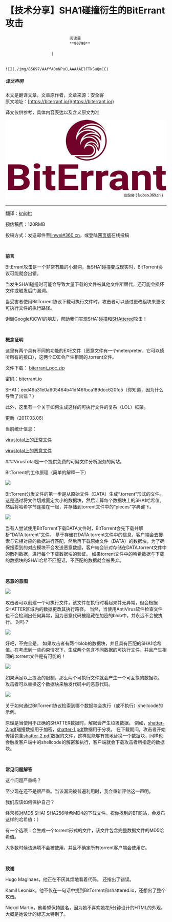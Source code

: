 
# 【技术分享】SHA1碰撞衍生的BitErrant攻击


                                阅读量   
                                **90790**
                            
                        |
                        
                                                                                                                                    ![](./img/85697/AAffA0nNPuCLAAAAAElFTkSuQmCC)
                                                                                            



##### 译文声明

本文是翻译文章，文章原作者，文章来源：安全客
                                <br>原文地址：[https://biterrant.io/](https://biterrant.io/)

译文仅供参考，具体内容表达以及含义原文为准

[![](./img/85697/t017988afd02cafa0e8.jpg)](./img/85697/t017988afd02cafa0e8.jpg)

****

翻译：[knight](http://bobao.360.cn/member/contribute?uid=162900179)

预估稿费：120RMB

投稿方式：发送邮件至[linwei#360.cn](mailto:linwei@360.cn)，或登陆[网页版](http://bobao.360.cn/contribute/index)在线投稿

**<br>**

**前言**

BitErrant攻击是一个非常有趣的小漏洞，当SHA1碰撞变成现实时，BitTorrent协议可能就会出错。

当发生SHA1碰撞时可能会导致大量下载的文件被其他文件所替代，还可能会损坏文件或触发后门漏洞。

当受害者使用BitTorrent协议下载可执行文件时，攻击者可以通过更改组块来更改可执行文件的执行路径。

谢谢Google和CWI的朋友，帮助我们实现SHA1碰撞和[SHAttered](http://shattered.io/)攻击！

<br>

**概念证明**

这里有两个具有不同的功能的EXE文件（恶意文件有一个meterpreter，它可以侦听所有的接口），这两个EXE会产生相同的.torrent文件。

文件下载： [biterrant_poc.zip](https://biterrant.io/files/biterrant_poc.zip)

密码：biterrant.io

SHA1：eed49a31e0a605464b41df46fbca189dcc620fc5（你知道，因为什么导致了出错？）

此外，这里有一个关于如何生成这样的可执行文件的复杂（LOL）框架。

更新（2017.03.06）

当前统计信息：

[virustotal上的正常文件](https://virustotal.com/en/file/aab71ef7bf13e4fe8613d4f1f9ae136cd7f03474c0e576f0de6f9fc4c15edd97/analysis/1488732404/)

[virustotal上的恶意文件](https://virustotal.com/en/file/0624ed0bad3edf8308004b323d6f3cfd70751395dc93bd1108f7a6df87223102/analysis/1488732438/)

###VirusTotal是一个提供免费的可疑文件分析服务的网站。

BitTorrent的工作原理（简单的解释一下）

[![](./img/85697/AAffA0nNPuCLAAAAAElFTkSuQmCC)](https://p5.ssl.qhimg.com/t018c47c0f42b668fc3.jpg)

BitTorrent分发文件的第一步是从原始文件（DATA）生成“.torrent”形式的文件。 这是通过将文件切成固定大小的数据块，然后计算每个数据块上的SHA1哈希值。然后将哈希字节连接在一起，并存储到torrent文件中的“pieces”字典键下。

[![](./img/85697/AAffA0nNPuCLAAAAAElFTkSuQmCC)](https://p1.ssl.qhimg.com/t01064b8832be90d1cb.jpg)

当有人尝试使用BitTorrent下载DATA文件时，BitTorrent会先下载并解析“DATA.torrent”文件。 基于存储在DATA.torrent文件中的信息，客户端会去搜索与它相对应的数据进行匹配，然后再下载原始文件（DATA）的数据块。为了确保搜索到的对应模块不会发送恶意数据，客户端会针对存储在DATA.torrent文件中的散列数据，进行每个下载数据块的验证。 如果torrent文件中的哈希数据与下载的数据块的SHA1哈希不匹配话，不匹配的数据就会被丢弃。

<br>

**恶意的意图**

[![](./img/85697/AAffA0nNPuCLAAAAAElFTkSuQmCC)](https://p1.ssl.qhimg.com/t012cf360d782d922cd.jpg)

攻击者可以创建一个可执行文件，该文件在执行时看起来并无异常，但会根据SHATTER区域内的数据更改其执行路径。 当然，当使用AntiVirus软件检查文件也不会检测出任何异常，因为恶意代码被隐藏在加密的blob中，并永远不会被执行。 对吗？

[![](./img/85697/AAffA0nNPuCLAAAAAElFTkSuQmCC)](https://p2.ssl.qhimg.com/t01ba184667d84f35d2.jpg)

好吧，不完全是。 如果攻击者有两个blob的数据块，并且具有匹配的SHA1哈希值。在考虑到一些约束情况下，生成两个包含不同数据的可执行文件，并且产生相同的.torrent文件是有可能的！

[![](./img/85697/AAffA0nNPuCLAAAAAElFTkSuQmCC)](https://p5.ssl.qhimg.com/t01b0820fd395d4c983.jpg)

如果满足以上提及的限制，那么两个可执行文件就会产生一个可互换的数据块。 攻击者可以替换这个数据块来触发代码中的恶意代码。

[![](./img/85697/AAffA0nNPuCLAAAAAElFTkSuQmCC)](https://p2.ssl.qhimg.com/t01c6be01391bce1b62.jpg)

关于如何通过BitTorrent协议检索到哪个数据块会执行（或不执行）shellcode的示例。

原理是当使用不正确的SHATTER数据时，解密会产生垃圾数据。 例如，[shatter-2.pdf](http://shattered.io/static/shattered-2.pdf)碰撞数据用于加密，[shatter-1.pdf](http://shattered.io/static/shattered-1.pdf)数据用于分发。 在下载期间，攻击者开始传播包含[shatter-2.pdf](http://shattered.io/static/shattered-2.pdf)数据的文件，这样就能够有效地替换一个数据块，同样也会触发客户端中的shellcode的解密和执行，客户端就会下载攻击者所指定的数据块。

<br>

**常见问题解答**

这个问题严重吗？

至少现在还不是很严重。当该漏洞被普遍利用时，我会重新评估这一声明。

我们应该如何保护自己？

经常核对MD5 SHA1 SHA256哈希MD4的下载文件。祝你找到的BT网站，会发布这样的哈希值：）

有一个选项：会生成一个torrent形式的文件，该文件包含完整数据文件的MD5哈希值。

大多数时候该选项不会被使用，并且不确定所有torrent客户端会使用它。

<br>

**致谢**

Hugo Maglhaes，他正在不厌其烦地看着代码。 还指出了错误。

Kamil Leoniak，他不仅在一句话中提到BitTorrent和shattered.io，还想出了整个攻击。

Nickol Martin，他希望保持匿名，因为她不喜欢她花5分钟设计的HTML的外观。 大概是她设计的标志太特别了。
